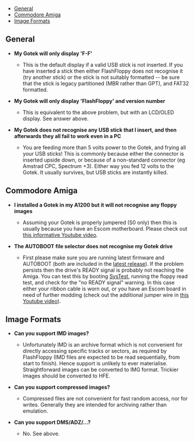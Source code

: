- [General](#general)
- [Commodore Amiga](#commodore-amiga)
- [Image Formats](#image-formats)

## General

- **My Gotek will only display 'F-F'**
  - This is the default display if a valid USB stick is not inserted.
  If you have inserted a stick then either FlashFloppy does not
  recognise it (try another stick) or the stick is not suitably
  formatted -- be sure that the stick is legacy partitioned (MBR
  rather than GPT), and FAT32 formatted.

- **My Gotek will only display 'FlashFloppy' and version number**
  - This is equivalent to the above problem, but with an LCD/OLED display.
  See answer above.
  
- **My Gotek does not recognise any USB stick that I insert, and then
afterwards they all fail to work even in a PC**
  - You are feeding more than 5 volts power to the Gotek, and frying
all your USB sticks! This is commonly because either the connector is
inserted upside down, or because of a non-standard connector (eg
Amstrad CPC, Spectrum +3). Either way you fed 12 volts to the
Gotek. It usually survives, but USB sticks are instantly killed.

## Commodore Amiga

- **I installed a Gotek in my A1200 but it will not recognise
any floppy images**
  - Assuming your Gotek is properly jumpered (S0 only) then this is
usually because you have an Escom motherboard. Please check out
[this informative Youtube video][a1200_mod].

- **The AUTOBOOT file selector does not recognise my Gotek drive**
  - First please make sure you are running latest firmware and
AUTOBOOT (both are included in the [latest release](Downloads)).
If the problem persists then the drive's READY signal is probably
not reaching the Amiga. You can test this by booting [SysTest][systest],
running the floppy read test, and check for the "no READY signal" warning.
In this case either your ribbon cable is worn out, or you have an Escom
board in need of further modding (check out the additional jumper wire
in [this Youtube video][a1200_mod]).

[a1200_mod]: https://www.youtube.com/watch?v=G6fYOjTYvXM
[systest]: https://github.com/keirf/Amiga-Stuff/blob/master/README.md

## Image Formats

- **Can you support IMD images?**
  - Unfortunately IMD is an archive format which is not convenient for
directly accessing specific tracks or sectors, as required by FlashFloppy
(IMD files are expected to be read sequentially, from start to finish).
Hence support is unlikely to ever materialise. Straightforward images can
be converted to IMG format. Trickier images should be converted to HFE.

- **Can you support compressed images?**
  - Compressed files are not convenient for fast random access, nor for
writes. Generally they are intended for archiving rather than emulation.

- **Can you support DMS/ADZ/...?**
  - No. See above.
